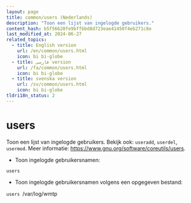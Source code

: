 ```yaml
---
layout: page
title: common/users (Nederlands)
description: "Toon een lijst van ingelogde gebruikers."
content_hash: b5f56620fe9bffbbd8d723eae41450f4eb271c8e
last_modified_at: 2024-06-27
related_topics:
  - title: English version
    url: /en/common/users.html
    icon: bi bi-globe
  - title: فارسی version
    url: /fa/common/users.html
    icon: bi bi-globe
  - title: svenska version
    url: /sv/common/users.html
    icon: bi bi-globe
tldri18n_status: 2
---
```

# users

Toon een lijst van ingelogde gebruikers.
Bekijk ook: `useradd`, `userdel`, `usermod`.
Meer informatie: <https://www.gnu.org/software/coreutils/users>.

- Toon ingelogde gebruikersnamen:

`users`

- Toon ingelogde gebruikersnamen volgens een opgegeven bestand:

`users `<span class="tldr-var badge badge-pill bg-dark-lm bg-white-dm text-white-lm text-dark-dm font-weight-bold">/var/log/wmtp</span>
